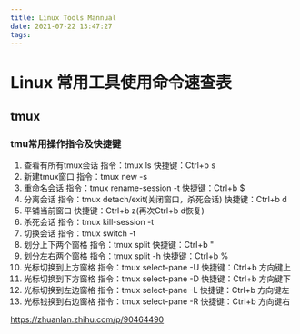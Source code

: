 ```yaml
---
title: Linux Tools Mannual
date: 2021-07-22 13:47:27
tags:
---
```

# Linux 常用工具使用命令速查表

## tmux

### tmu常用操作指令及快捷键

1. 查看有所有tmux会话
   指令：tmux ls
   快捷键：Ctrl+b s
2. 新建tmux窗口
   指令：tmux new -s <session-name>
3. 重命名会话
   指令：tmux rename-session -t <old-name> <new-name>
   快捷键：Ctrl+b $
4. 分离会话
   指令：tmux detach/exit(关闭窗口，杀死会话)
   快捷键：Ctrl+b d
5. 平铺当前窗口
   快捷键：Ctrl+b z(再次Ctrl+b d恢复)
6. 杀死会话
   指令：tmux kill-session -t <session-name>
7. 切换会话
   指令：tmux switch -t <session-name>
8. 划分上下两个窗格
   指令：tmux split
   快捷键：Ctrl+b "
9.  划分左右两个窗格
   指令：tmux split -h
   快捷键：Ctrl+b %
10. 光标切换到上方窗格
   指令：tmux select-pane -U
   快捷键：Ctrl+b 方向键上
11. 光标切换到下方窗格
   指令：tmux select-pane -D
   快捷键：Ctrl+b 方向键下
12. 光标切换到左边窗格
   指令：tmux select-pane -L
   快捷键：Ctrl+b 方向键左
13. 光标钱换到右边窗格
   指令：tmux select-pane -R
   快捷键：Ctrl+b 方向键右

https://zhuanlan.zhihu.com/p/90464490
